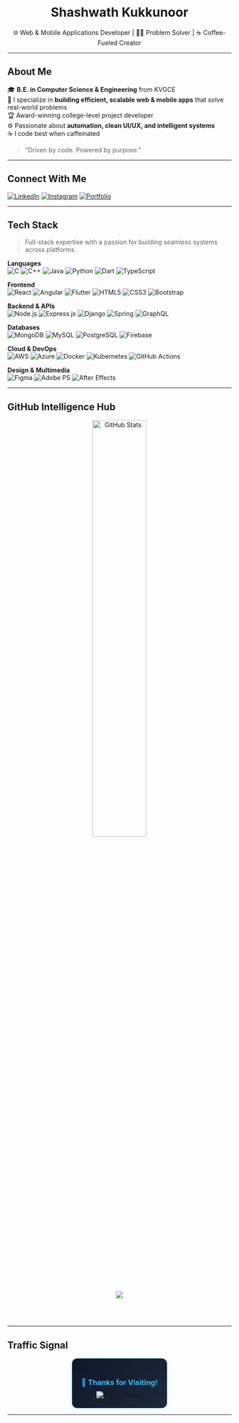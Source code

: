 <!-- futuristic, minimal readme with sleek vibes -->

<h1 align="center">Shashwath Kukkunoor</h1>
<p align="center">
  🌐 Web & Mobile Applications Developer | 👨‍💻 Problem Solver | ☕ Coffee-Fueled Creator
</p>

---

##  About Me

🎓 **B.E. in Computer Science & Engineering** from KVGCE  
🧠 I specialize in **building efficient, scalable web & mobile apps** that solve real-world problems  
🏆 Award-winning college-level project developer  
⚙️ Passionate about **automation, clean UI/UX, and intelligent systems**  
☕ I code best when caffeinated

> “Driven by code. Powered by purpose.”

---

##  Connect With Me

[![LinkedIn](https://img.shields.io/badge/LinkedIn-%230077B5.svg?style=for-the-badge&logo=linkedin&logoColor=white)](https://www.linkedin.com/in/shashwath-kukkunoor-2b4277225/)
[![Instagram](https://img.shields.io/badge/Instagram-%23E4405F.svg?style=for-the-badge&logo=instagram&logoColor=white)](https://instagram.com/shashwath_kukku)
[![Portfolio](https://img.shields.io/badge/Portfolio-%23000000.svg?style=for-the-badge&logo=firefox&logoColor=#FF7139)](#)

---

## Tech Stack

> Full-stack expertise with a passion for building seamless systems across platforms.

**Languages**  
![C](https://img.shields.io/badge/C-00599C?style=flat&logo=c&logoColor=white)
![C++](https://img.shields.io/badge/C++-00599C?style=flat&logo=c%2B%2B&logoColor=white)
![Java](https://img.shields.io/badge/Java-ED8B00?style=flat&logo=openjdk&logoColor=white)
![Python](https://img.shields.io/badge/Python-3776AB?style=flat&logo=python&logoColor=white)
![Dart](https://img.shields.io/badge/Dart-0175C2?style=flat&logo=dart&logoColor=white)
![TypeScript](https://img.shields.io/badge/TypeScript-007ACC?style=flat&logo=typescript&logoColor=white)

**Frontend**  
![React](https://img.shields.io/badge/React-20232a?style=flat&logo=react&logoColor=61DAFB)
![Angular](https://img.shields.io/badge/Angular-DD0031?style=flat&logo=angular&logoColor=white)
![Flutter](https://img.shields.io/badge/Flutter-02569B?style=flat&logo=flutter&logoColor=white)
![HTML5](https://img.shields.io/badge/HTML5-E34F26?style=flat&logo=html5&logoColor=white)
![CSS3](https://img.shields.io/badge/CSS3-1572B6?style=flat&logo=css3&logoColor=white)
![Bootstrap](https://img.shields.io/badge/Bootstrap-7952B3?style=flat&logo=bootstrap&logoColor=white)

**Backend & APIs**  
![Node.js](https://img.shields.io/badge/Node.js-339933?style=flat&logo=node.js&logoColor=white)
![Express.js](https://img.shields.io/badge/Express.js-404D59?style=flat&logo=express&logoColor=white)
![Django](https://img.shields.io/badge/Django-092E20?style=flat&logo=django&logoColor=white)
![Spring](https://img.shields.io/badge/Spring-6DB33F?style=flat&logo=spring&logoColor=white)
![GraphQL](https://img.shields.io/badge/GraphQL-E10098?style=flat&logo=graphql&logoColor=white)

**Databases**  
![MongoDB](https://img.shields.io/badge/MongoDB-4ea94b?style=flat&logo=mongodb&logoColor=white)
![MySQL](https://img.shields.io/badge/MySQL-4479A1?style=flat&logo=mysql&logoColor=white)
![PostgreSQL](https://img.shields.io/badge/PostgreSQL-4169E1?style=flat&logo=postgresql&logoColor=white)
![Firebase](https://img.shields.io/badge/Firebase-FFCA28?style=flat&logo=firebase&logoColor=black)

**Cloud & DevOps**  
![AWS](https://img.shields.io/badge/AWS-232F3E?style=flat&logo=amazon-aws&logoColor=white)
![Azure](https://img.shields.io/badge/Microsoft%20Azure-0078D4?style=flat&logo=microsoft-azure&logoColor=white)
![Docker](https://img.shields.io/badge/Docker-2496ED?style=flat&logo=docker&logoColor=white)
![Kubernetes](https://img.shields.io/badge/Kubernetes-326CE5?style=flat&logo=kubernetes&logoColor=white)
![GitHub Actions](https://img.shields.io/badge/GitHub%20Actions-2088FF?style=flat&logo=github-actions&logoColor=white)

**Design & Multimedia**  
![Figma](https://img.shields.io/badge/Figma-F24E1E?style=flat&logo=figma&logoColor=white)
![Adobe PS](https://img.shields.io/badge/Photoshop-31A8FF?style=flat&logo=adobe-photoshop&logoColor=white)
![After Effects](https://img.shields.io/badge/After%20Effects-9999FF?style=flat&logo=adobe-after-effects&logoColor=white)

---

##  GitHub Intelligence Hub

<div align="center">

<!-- ✅ GitHub Stats -->
<img src="https://github-readme-stats.vercel.app/api?username=Shashwath-K&show_icons=true&theme=radical&hide_border=true&border_radius=15&count_private=true&include_all_commits=true&custom_title=🚀%20Code%20Performance%20Analytics" alt="GitHub Stats" width="49%" />

<br/><br/>
![](https://nirzak-streak-stats.vercel.app/?user=Shashwath-K&theme=dark&hide_border=false)

<br/><br/>





</div>

---

## Traffic Signal

<div align="center">
  <div style="
    display: inline-block;
    padding: 20px;
    border-radius: 12px;
    border: 1px solid #00FFFF33;
    background: linear-gradient(135deg, #0f172a, #1e293b);
    box-shadow: 0 4px 20px rgba(0, 255, 255, 0.1);
  ">
    <h3 style="color: #38bdf8; margin-bottom: 10px;">👋 Thanks for Visiting!</h3>
    <img src="https://visitor-badge.laobi.icu/badge?page_id=Shashwath-K" alt="Visitor Badge" />
  </div>
</div>

---

<!-- 🧬 Designed with precision & future-proofed by ChatGPT 🤖 -->


